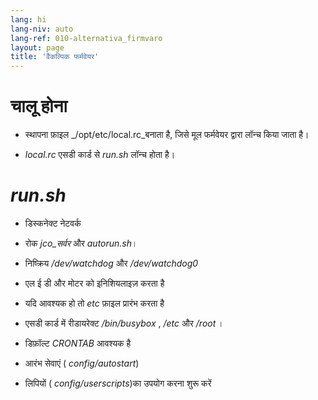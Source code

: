 ```yaml
---
lang: hi
lang-niv: auto
lang-ref: 010-alternativa_firmvaro
layout: page
title: 'वैकल्पिक फर्मवेयर'
---
```


# चालू होना

* स्थापना फ़ाइल _/opt/etc/local.rc_बनाता है, जिसे मूल फर्मवेयर द्वारा लॉन्च किया जाता है।


* _local.rc_ एसडी कार्ड से _run.sh_ लॉन्च होता है।



# _run.sh_

  * डिस्कनेक्ट नेटवर्क


  * रोक _jco_सर्वर_ और _autorun.sh_।


  * निष्क्रिय _/dev/watchdog_ और _/dev/watchdog0_


  * एल ई डी और मोटर को इनिशियलाइज़ करता है


  * यदि आवश्यक हो तो   _etc_   फ़ाइल प्रारंभ करता है  


  * एसडी कार्ड में रीडायरेक्ट _/bin/busybox_ , _/etc_ और _/root_ ।


  * डिफ़ॉल्ट _CRONTAB_ आवश्यक है


  * आरंभ सेवाएं ( _config/autostart_)


  * लिपियों ( _config/userscripts_)का उपयोग करना शुरू करें


